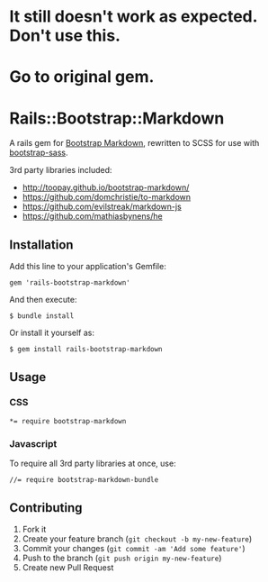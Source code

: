 # It still doesn't work as expected. Don't use this. 
# Go to original gem. 


# Rails::Bootstrap::Markdown

A rails gem for [Bootstrap Markdown](http://toopay.github.io/bootstrap-markdown/), rewritten to SCSS for use with [bootstrap-sass](https://github.com/thomas-mcdonald/bootstrap-sass).

3rd party libraries included:

- http://toopay.github.io/bootstrap-markdown/
- https://github.com/domchristie/to-markdown
- https://github.com/evilstreak/markdown-js
- https://github.com/mathiasbynens/he

## Installation

Add this line to your application's Gemfile:

    gem 'rails-bootstrap-markdown'

And then execute:

    $ bundle install

Or install it yourself as:

    $ gem install rails-bootstrap-markdown

## Usage

### CSS

```
*= require bootstrap-markdown
```

### Javascript

To require all 3rd party libraries at once, use:

```
//= require bootstrap-markdown-bundle
```

## Contributing

1. Fork it
2. Create your feature branch (`git checkout -b my-new-feature`)
3. Commit your changes (`git commit -am 'Add some feature'`)
4. Push to the branch (`git push origin my-new-feature`)
5. Create new Pull Request

